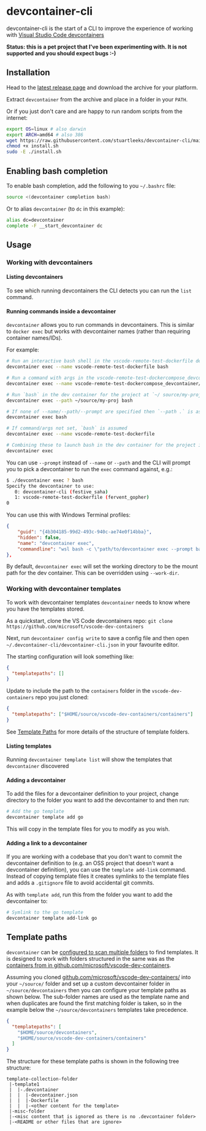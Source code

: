 # devcontainer-cli

devcontainer-cli is the start of a CLI to improve the experience of working with [Visual Studio Code devcontainers](https://code.visualstudio.com/docs/remote/containers)

**Status: this is a pet project that I've been experimenting with. It is not supported and you should expect bugs :-)**

## Installation

Head to the [latest release page](https://github.com/stuartleeks/devcontainer-cli/releases/latest) and download the archive for your platform.

Extract `devcontainer` from the archive and place in a folder in your `PATH`.

Or if you just don't care and are happy to run random scripts from the internet:

```bash
export OS=linux # also darwin
export ARCH=amd64 # also 386
wget https://raw.githubusercontent.com/stuartleeks/devcontainer-cli/main/scripts/install.sh
chmod +x install.sh
sudo -E ./install.sh
```

## Enabling bash completion

To enable bash completion, add the following to you `~/.bashrc` file:

```bash
source <(devcontainer completion bash)
```

Or to alias `devcontainer` (to `dc` in this example):

```bash
alias dc=devcontainer
complete -F __start_devcontainer dc
```

## Usage

### Working with devcontainers

#### Listing devcontainers

To see which running devcontainers the CLI detects you can run the `list` command.

#### Running commands inside a devcontainer

`devcontainer` allows you to run commands in devcontainers. This is similar to `docker exec` but works with devcontainer names (rather than requiring container names/IDs).

For example:

```bash
# Run an interactive bash shell in the vscode-remote-test-dockerfile devcontainer
devcontainer exec --name vscode-remote-test-dockerfile bash

# Run a command with args in the vscode-remote-test-dockercompose_devcontainer/mongo devcontainer
devcontainer exec --name vscode-remote-test-dockercompose_devcontainer/mongo ls -a /workspaces/vscode-remote-test-dockerfile

# Run `bash` in the dev container for the project at `~/ source/my-proj`
devcontainer exec --path ~/source/my-proj bash

# If none of --name/--path/--prompt are specified then `--path .` is assumed (i.e. use the dev container for the current directory)
devcontainer exec bash

# If command/args not set, `bash` is assumed
devcontainer exec --name vscode-remote-test-dockerfile

# Combining these to launch bash in the dev container for the project in the current directory:
devcontainer exec
```

You can use `--prompt` instead of `--name` or `--path` and the CLI will prompt you to pick a devcontainer to run the `exec` command against, e.g.:

```bash
$ ./devcontainer exec ? bash
Specify the devcontainer to use:
   0: devcontainer-cli (festive_saha)
   1: vscode-remote-test-dockerfile (fervent_gopher)
0
```

You can use this with Windows Terminal profiles:

```json
{
    "guid": "{4b304185-99d2-493c-940c-ae74e0f14bba}",
    "hidden": false,
    "name": "devcontainer exec",
    "commandline": "wsl bash -c \"path/to/devcontainer exec --prompt bash\"",
},
```

By default, `devcontainer exec` will set the working directory to be the mount path for the dev container. This can be overridden using `--work-dir`.

### Working with devcontainer templates

To work with devcontainer templates `devcontainer` needs to know where you have the templates stored.

As a quickstart, clone the VS Code devcontainers repo: `git clone https://github.com/microsoft/vscode-dev-containers`

Next, run `devcontainer config write` to save a config file and then open `~/.devcontainer-cli/devcontainer-cli.json` in your favourite editor.

The starting configuration will look something like:

```json
{
  "templatepaths": []
}
```

Update to include the path to the `containers` folder in the `vscode-dev-containers` repo you just cloned:

```json
{
  "templatepaths": ["$HOME/source/vscode-dev-containers/containers"]
}
```

See [Template Paths](#template-paths) for more details of the structure of template folders.

#### Listing templates

Running `devcontainer template list` will show the templates that `devcontainer` discovered

#### Adding a devcontainer

To add the files for a devcontainer definition to your project, change directory to the folder you want to add the devcontainer to and then run:

```bash
# Add the go template
devcontainer template add go
```

This will copy in the template files for you to modify as you wish.

#### Adding a link to a devcontainer

If you are working with a codebase that you don't want to commit the devcontainer definition to (e.g. an OSS project that doesn't want a devcontainer definition), you can use the `template add-link` command. Instead of copying template files it creates symlinks to the template files and adds a `.gitignore` file to avoid accidental git commits.

As with `template add`, run this from the folder you want to add the devcontainer to:

```bash
# Symlink to the go template
devcontainer template add-link go
```

## Template paths

`devcontainer` can be [configured to scan multiple folders](#working-with-devcontainer-templates) to find templates. It is designed to work with folders structured in the same was as the [containers from in github.com/microsoft/vscode-dev-containers](https://github.com/microsoft/vscode-dev-containers/tree/main/containers).

Assuming you cloned [github.com/microsoft/vscode-dev-containers/](https://github.com/microsoft/vscode-dev-containers/) into your `~/source/` folder and set up a custom devcontainer folder in `~/source/devcontainers` then you can configure your template paths as shown below. The sub-folder names are used as the template name and when duplicates are found the first matching folder is taken, so in the example below the `~/source/devcontainers` templates take precedence.

```json
{
  "templatepaths": [
    "$HOME/source/devcontainers",
    "$HOME/source/vscode-dev-containers/containers"
  ]
}
```

The structure for these template paths is shown in the following tree structure:

```misc
template-collection-folder
 |-template1
 |  |-.devcontainer
 |  |  |-devcontainer.json
 |  |  |-Dockerfile
 |  |  |-<other content for the template>
 |-misc-folder
 |-<misc content that is ignored as there is no .devcontainer folder>
 |-<README or other files that are ignore>
```
